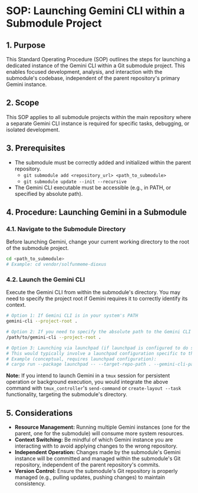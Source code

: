 # SOP: Launching Gemini CLI within a Submodule Project

## 1. Purpose
This Standard Operating Procedure (SOP) outlines the steps for launching a dedicated instance of the Gemini CLI within a Git submodule project. This enables focused development, analysis, and interaction with the submodule's codebase, independent of the parent repository's primary Gemini instance.

## 2. Scope
This SOP applies to all submodule projects within the main repository where a separate Gemini CLI instance is required for specific tasks, debugging, or isolated development.

## 3. Prerequisites
*   The submodule must be correctly added and initialized within the parent repository.
    *   `git submodule add <repository_url> <path_to_submodule>`
    *   `git submodule update --init --recursive`
*   The Gemini CLI executable must be accessible (e.g., in PATH, or specified by absolute path).

## 4. Procedure: Launching Gemini in a Submodule

### 4.1. Navigate to the Submodule Directory
Before launching Gemini, change your current working directory to the root of the submodule project.

```bash
cd <path_to_submodule>
# Example: cd vendor/solfunmeme-dioxus
```

### 4.2. Launch the Gemini CLI
Execute the Gemini CLI from within the submodule's directory. You may need to specify the project root if Gemini requires it to correctly identify its context.

```bash
# Option 1: If Gemini CLI is in your system's PATH
gemini-cli --project-root .

# Option 2: If you need to specify the absolute path to the Gemini CLI executable
/path/to/gemini-cli --project-root .

# Option 3: Launching via launchpad (if launchpad is configured to do so)
# This would typically involve a launchpad configuration specific to the submodule.
# Example (conceptual, requires launchpad configuration):
# cargo run --package launchpad -- --target-repo-path . --gemini-cli-path /path/to/gemini-cli
```

**Note:** If you intend to launch Gemini in a `tmux` session for persistent operation or background execution, you would integrate the above command with `tmux_controller`'s `send-command` or `create-layout --task` functionality, targeting the submodule's directory.

## 5. Considerations
*   **Resource Management:** Running multiple Gemini instances (one for the parent, one for the submodule) will consume more system resources.
*   **Context Switching:** Be mindful of which Gemini instance you are interacting with to avoid applying changes to the wrong repository.
*   **Independent Operation:** Changes made by the submodule's Gemini instance will be committed and managed within the submodule's Git repository, independent of the parent repository's commits.
*   **Version Control:** Ensure the submodule's Git repository is properly managed (e.g., pulling updates, pushing changes) to maintain consistency.

